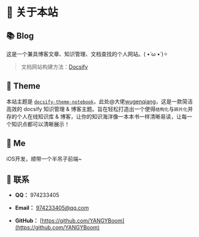 # 🎉 关于本站

## 📚 Blog

这是一个兼具博客文章、知识管理、文档查找的个人网站。( •̀ ω •́ )✧

> 文档网站构建方法：[Docsify](Project/Docsify/)

## 🎨 Theme

本站主题是 [`docsify-theme-notebook`](https://github.com/wugenqiang/NoteBook)，此处@大佬[wugenqiang](https://github.com/wugenqiang/NoteBook)，这是一款简洁高效的 docsify 知识管理 & 博客主题。旨在轻松打造出一个使得`结构化`与`碎片化`并存的个人在线知识库 & 博客，让你的知识海洋像一本本书一样清晰易读，让每一个知识点都可以清晰展示！ 

<!-- <img src="https://img.shields.io/github/stars/wugenqiang/NoteBook" data-origin="https://img.shields.io/github/stars/wugenqiang/NoteBook" alt=""> 
<img src="https://img.shields.io/github/forks/wugenqiang/NoteBook" data-origin="https://img.shields.io/github/forks/wugenqiang/NoteBook" alt=""> -->

## 🐼 Me

iOS开发，顺带一个半吊子前端~ 

## 💌 联系

- **QQ：** 974233405

- **Email：** 974233405@qq.com

- **GitHub：** [https://github.com/YANGYBoom](https://github.com/YANGYBoom)